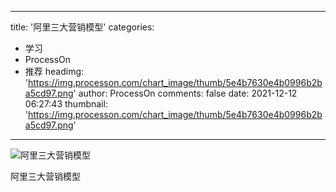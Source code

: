 
---
title: '阿里三大营销模型'
categories: 
 - 学习
 - ProcessOn
 - 推荐
headimg: 'https://img.processon.com/chart_image/thumb/5e4b7630e4b0996b2ba5cd97.png'
author: ProcessOn
comments: false
date: 2021-12-12 06:27:43
thumbnail: 'https://img.processon.com/chart_image/thumb/5e4b7630e4b0996b2ba5cd97.png'
---

<div>   
<img class="thumb" alt="阿里三大营销模型" src="https://img.processon.com/chart_image/thumb/5e4b7630e4b0996b2ba5cd97.png" referrerpolicy="no-referrer">
<p>阿里三大营销模型</p>  
</div>
            